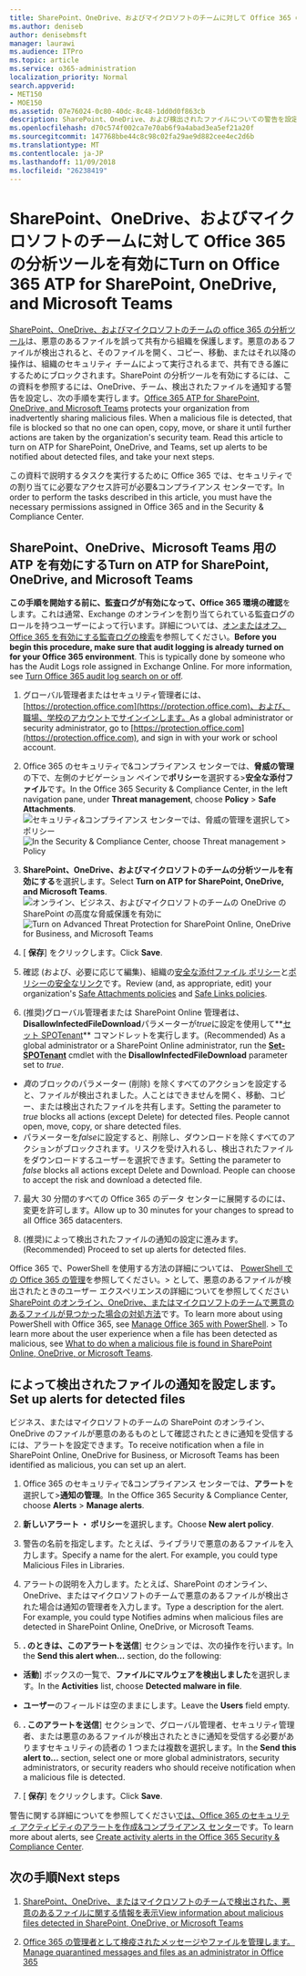 ```yaml
---
title: SharePoint、OneDrive、およびマイクロソフトのチームに対して Office 365 の分析ツールを有効に
ms.author: deniseb
author: denisebmsft
manager: laurawi
ms.audience: ITPro
ms.topic: article
ms.service: o365-administration
localization_priority: Normal
search.appverid:
- MET150
- MOE150
ms.assetid: 07e76024-0c80-40dc-8c48-1dd0d0f863cb
description: SharePoint、OneDrive、および検出されたファイルについての警告を設定する方法など、チーム分析ツールを有効にする方法を説明します。
ms.openlocfilehash: d70c574f002ca7e70ab6f9a4abad3ea5ef21a20f
ms.sourcegitcommit: 147768bbe44c8c98c02fa29ae9d882cee4ec2d6b
ms.translationtype: MT
ms.contentlocale: ja-JP
ms.lasthandoff: 11/09/2018
ms.locfileid: "26238419"
---
```

# <a name="turn-on-office-365-atp-for-sharepoint-onedrive-and-microsoft-teams"></a><span data-ttu-id="dc081-103">SharePoint、OneDrive、およびマイクロソフトのチームに対して Office 365 の分析ツールを有効に</span><span class="sxs-lookup"><span data-stu-id="dc081-103">Turn on Office 365 ATP for SharePoint, OneDrive, and Microsoft Teams</span></span>

<span data-ttu-id="dc081-p101">[SharePoint、OneDrive、およびマイクロソフトのチームの office 365 の分析ツール](atp-for-spo-odb-and-teams.md)は、悪意のあるファイルを誤って共有から組織を保護します。悪意のあるファイルが検出されると、そのファイルを開く、コピー、移動、またはそれ以降の操作は、組織のセキュリティ チームによって実行されるまで、共有できる誰にするためにブロックされます。SharePoint の分析ツールを有効にするには、この資料を参照するには、OneDrive、チーム、検出されたファイルを通知する警告を設定し、次の手順を実行します。</span><span class="sxs-lookup"><span data-stu-id="dc081-p101">[Office 365 ATP for SharePoint, OneDrive, and Microsoft Teams](atp-for-spo-odb-and-teams.md) protects your organization from inadvertently sharing malicious files. When a malicious file is detected, that file is blocked so that no one can open, copy, move, or share it until further actions are taken by the organization's security team. Read this article to turn on ATP for SharePoint, OneDrive, and Teams, set up alerts to be notified about detected files, and take your next steps.</span></span> 
  
<span data-ttu-id="dc081-107">この資料で説明するタスクを実行するために Office 365 では、セキュリティでの割り当てに必要なアクセス許可が必要&amp;コンプライアンス センターです。</span><span class="sxs-lookup"><span data-stu-id="dc081-107">In order to perform the tasks described in this article, you must have the necessary permissions assigned in Office 365 and in the Security &amp; Compliance Center.</span></span>
  
## <a name="turn-on-atp-for-sharepoint-onedrive-and-microsoft-teams"></a><span data-ttu-id="dc081-108">SharePoint、OneDrive、Microsoft Teams 用の ATP を有効にする</span><span class="sxs-lookup"><span data-stu-id="dc081-108">Turn on ATP for SharePoint, OneDrive, and Microsoft Teams</span></span>

 <span data-ttu-id="dc081-p102">**この手順を開始する前に、監査ログが有効になって、Office 365 環境の確認**をします。これは通常、Exchange のオンラインを割り当てられている監査ログのロールを持つユーザーによって行います。詳細については、[オンまたはオフ、Office 365 を有効にする監査ログの検索](turn-audit-log-search-on-or-off.md)を参照してください。</span><span class="sxs-lookup"><span data-stu-id="dc081-p102">**Before you begin this procedure, make sure that audit logging is already turned on for your Office 365 environment**. This is typically done by someone who has the Audit Logs role assigned in Exchange Online. For more information, see [Turn Office 365 audit log search on or off](turn-audit-log-search-on-or-off.md).</span></span>
  
1. <span data-ttu-id="dc081-112">グローバル管理者またはセキュリティ管理者には、 [https://protection.office.com](https://protection.office.com)、および、職場、学校のアカウントでサインインします。</span><span class="sxs-lookup"><span data-stu-id="dc081-112">As a global administrator or security administrator, go to [https://protection.office.com](https://protection.office.com), and sign in with your work or school account.</span></span>
    
2. <span data-ttu-id="dc081-113">Office 365 のセキュリティで&amp;コンプライアンス センターでは、**脅威の管理**の下で、左側のナビゲーション ペインで**ポリシー**を選択する\>**安全な添付ファイル**です。</span><span class="sxs-lookup"><span data-stu-id="dc081-113">In the Office 365 Security &amp; Compliance Center, in the left navigation pane, under **Threat management**, choose **Policy** \> **Safe Attachments**.</span></span> <br/><span data-ttu-id="dc081-114">![セキュリティ&amp;コンプライアンス センターでは、脅威の管理を選択して\>ポリシー](media/08849c91-f043-4cd1-a55e-d440c86442f2.png)</span><span class="sxs-lookup"><span data-stu-id="dc081-114">![In the Security &amp; Compliance Center, choose Threat management \> Policy](media/08849c91-f043-4cd1-a55e-d440c86442f2.png)</span></span>
  
3. <span data-ttu-id="dc081-115">**SharePoint、OneDrive、およびマイクロソフトのチームの分析ツールを有効にする**を選択します。</span><span class="sxs-lookup"><span data-stu-id="dc081-115">Select **Turn on ATP for SharePoint, OneDrive, and Microsoft Teams**.</span></span><br/><span data-ttu-id="dc081-116">![オンライン、ビジネス、およびマイクロソフトのチームの OneDrive の SharePoint の高度な脅威保護を有効に](media/48cfaace-59cc-4e60-bf86-05ff6b99bdbf.png)</span><span class="sxs-lookup"><span data-stu-id="dc081-116">![Turn on Advanced Threat Protection for SharePoint Online, OneDrive for Business, and Microsoft Teams](media/48cfaace-59cc-4e60-bf86-05ff6b99bdbf.png)</span></span>
  
4. <span data-ttu-id="dc081-117">[ **保存**] をクリックします。</span><span class="sxs-lookup"><span data-stu-id="dc081-117">Click **Save**.</span></span>
    
5. <span data-ttu-id="dc081-118">確認 (および、必要に応じて編集)、組織の[安全な添付ファイル ポリシー](set-up-atp-safe-attachments-policies.md)と[ポリシーの安全なリンク](set-up-atp-safe-links-policies.md)です。</span><span class="sxs-lookup"><span data-stu-id="dc081-118">Review (and, as appropriate, edit) your organization's [Safe Attachments policies](set-up-atp-safe-attachments-policies.md) and [Safe Links policies](set-up-atp-safe-links-policies.md).</span></span>
    
6. <span data-ttu-id="dc081-119">(推奨)グローバル管理者または SharePoint Online 管理者は、 **DisallowInfectedFileDownload**パラメーターが*true*に設定を使用して**[セット SPOTenant](https://docs.microsoft.com/powershell/module/sharepoint-online/Set-SPOTenant?view=sharepoint-ps)** コマンドレットを実行します。</span><span class="sxs-lookup"><span data-stu-id="dc081-119">(Recommended) As a global administrator or a SharePoint Online administrator, run the **[Set-SPOTenant](https://docs.microsoft.com/powershell/module/sharepoint-online/Set-SPOTenant?view=sharepoint-ps)** cmdlet with the **DisallowInfectedFileDownload** parameter set to  *true*.</span></span> <br/>
  - <span data-ttu-id="dc081-p103">*真*のブロックのパラメーター (削除) を除くすべてのアクションを設定すると、ファイルが検出されました。人ことはできませんを開く、移動、コピー、または検出されたファイルを共有します。</span><span class="sxs-lookup"><span data-stu-id="dc081-p103">Setting the parameter to *true* blocks all actions (except Delete) for detected files. People cannot open, move, copy, or share detected files.</span></span>
  - <span data-ttu-id="dc081-p104">パラメーターを*false*に設定すると、削除し、ダウンロードを除くすべてのアクションがブロックされます。リスクを受け入れるし、検出されたファイルをダウンロードするユーザーを選択できます。</span><span class="sxs-lookup"><span data-stu-id="dc081-p104">Setting the parameter to *false* blocks all actions except Delete and Download. People can choose to accept the risk and download a detected file.</span></span>  
   
7. <span data-ttu-id="dc081-124">最大 30 分間のすべての Office 365 のデータ センターに展開するのには、変更を許可します。</span><span class="sxs-lookup"><span data-stu-id="dc081-124">Allow up to 30 minutes for your changes to spread to all Office 365 datacenters.</span></span>
    
8. <span data-ttu-id="dc081-125">(推奨)によって検出されたファイルの通知の設定に進みます。</span><span class="sxs-lookup"><span data-stu-id="dc081-125">(Recommended) Proceed to set up alerts for detected files.</span></span>
    
<span data-ttu-id="dc081-p105">Office 365 で、PowerShell を使用する方法の詳細については、 [PowerShell での Office 365 の管理](https://docs.microsoft.com/office365/enterprise/powershell/manage-office-365-with-office-365-powershell)を参照してください。> として、悪意のあるファイルが検出されたときのユーザー エクスペリエンスの詳細についてを参照してください[SharePoint のオンライン、OneDrive、またはマイクロソフトのチームで悪意のあるファイルが見つかった場合の対処方法](https://support.office.com/article/01e902ad-a903-4e0f-b093-1e1ac0c37ad2)です。</span><span class="sxs-lookup"><span data-stu-id="dc081-p105">To learn more about using PowerShell with Office 365, see [Manage Office 365 with PowerShell](https://docs.microsoft.com/office365/enterprise/powershell/manage-office-365-with-office-365-powershell). > To learn more about the user experience when a file has been detected as malicious, see [What to do when a malicious file is found in SharePoint Online, OneDrive, or Microsoft Teams](https://support.office.com/article/01e902ad-a903-4e0f-b093-1e1ac0c37ad2).</span></span> 
  
## <a name="set-up-alerts-for-detected-files"></a><span data-ttu-id="dc081-128">によって検出されたファイルの通知を設定します。</span><span class="sxs-lookup"><span data-stu-id="dc081-128">Set up alerts for detected files</span></span>

<span data-ttu-id="dc081-129">ビジネス、またはマイクロソフトのチームの SharePoint のオンライン、OneDrive のファイルが悪意のあるものとして確認されたときに通知を受信するには、アラートを設定できます。</span><span class="sxs-lookup"><span data-stu-id="dc081-129">To receive notification when a file in SharePoint Online, OneDrive for Business, or Microsoft Teams has been identified as malicious, you can set up an alert.</span></span>
  
1. <span data-ttu-id="dc081-130">Office 365 のセキュリティで&amp;コンプライアンス センターでは、**アラート**を選択して\>**通知の管理**。</span><span class="sxs-lookup"><span data-stu-id="dc081-130">In the Office 365 Security &amp; Compliance Center, choose **Alerts** \> **Manage alerts**.</span></span>
    
2. <span data-ttu-id="dc081-131">**新しいアラート ・ ポリシー**を選択します。</span><span class="sxs-lookup"><span data-stu-id="dc081-131">Choose **New alert policy**.</span></span>
    
3. <span data-ttu-id="dc081-p106">警告の名前を指定します。たとえば、ライブラリで悪意のあるファイルを入力します。</span><span class="sxs-lookup"><span data-stu-id="dc081-p106">Specify a name for the alert. For example, you could type Malicious Files in Libraries.</span></span>
    
4. <span data-ttu-id="dc081-p107">アラートの説明を入力します。たとえば、SharePoint のオンライン、OneDrive、またはマイクロソフトのチームで悪意のあるファイルが検出された場合は通知の管理者を入力します。</span><span class="sxs-lookup"><span data-stu-id="dc081-p107">Type a description for the alert. For example, you could type Notifies admins when malicious files are detected in SharePoint Online, OneDrive, or Microsoft Teams.</span></span>
    
5. <span data-ttu-id="dc081-136">**. のときは、このアラートを送信**] セクションでは、次の操作を行います。</span><span class="sxs-lookup"><span data-stu-id="dc081-136">In the **Send this alert when...** section, do the following:</span></span> 
    
  - <span data-ttu-id="dc081-137">**活動**] ボックスの一覧で、**ファイルにマルウェアを検出しました**を選択します。</span><span class="sxs-lookup"><span data-stu-id="dc081-137">In the **Activities** list, choose **Detected malware in file**.</span></span>
    
  - <span data-ttu-id="dc081-138">**ユーザー**のフィールドは空のままにします。</span><span class="sxs-lookup"><span data-stu-id="dc081-138">Leave the **Users** field empty.</span></span> 
    
6. <span data-ttu-id="dc081-139">**. このアラートを送信**] セクションで、グローバル管理者、セキュリティ管理者、または悪意のあるファイルが検出されたときに通知を受信する必要がありますセキュリティの読者の 1 つまたは複数を選択します。</span><span class="sxs-lookup"><span data-stu-id="dc081-139">In the **Send this alert to...** section, select one or more global administrators, security administrators, or security readers who should receive notification when a malicious file is detected.</span></span> 
    
7. <span data-ttu-id="dc081-140">[ **保存**] をクリックします。</span><span class="sxs-lookup"><span data-stu-id="dc081-140">Click **Save**.</span></span>
    
<span data-ttu-id="dc081-141">警告に関する詳細についてを参照してください[では、Office 365 のセキュリティ アクティビティのアラートを作成&amp;コンプライアンス センター](create-activity-alerts.md)です。</span><span class="sxs-lookup"><span data-stu-id="dc081-141">To learn more about alerts, see [Create activity alerts in the Office 365 Security &amp; Compliance Center](create-activity-alerts.md).</span></span> 
  
## <a name="next-steps"></a><span data-ttu-id="dc081-142">次の手順</span><span class="sxs-lookup"><span data-stu-id="dc081-142">Next steps</span></span>

1. [<span data-ttu-id="dc081-143">SharePoint、OneDrive、またはマイクロソフトのチームで検出された、悪意のあるファイルに関する情報を表示</span><span class="sxs-lookup"><span data-stu-id="dc081-143">View information about malicious files detected in SharePoint, OneDrive, or Microsoft Teams</span></span>](malicious-files-detected-in-spo-odb-or-teams.md)
    
2. [<span data-ttu-id="dc081-144">Office 365 の管理者として検疫されたメッセージやファイルを管理します。</span><span class="sxs-lookup"><span data-stu-id="dc081-144">Manage quarantined messages and files as an administrator in Office 365</span></span>](manage-quarantined-messages-and-files.md)
    

  


